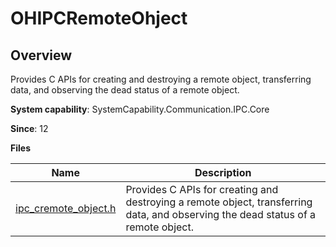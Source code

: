 # OHIPCRemoteOhject
<!--Kit: IPC Kit-->
<!--Subsystem: Communication-->
<!--Owner: @xdx19211@luodonghui0157-->
<!--SE: @zhaopeng_gitee-->
<!--TSE: @maxiaorong2-->

## Overview

Provides C APIs for creating and destroying a remote object, transferring data, and observing the dead status of a remote object.

**System capability**: SystemCapability.Communication.IPC.Core

**Since**: 12

**Files**

| Name| Description|
| ---- | ---- |
| [ipc_cremote_object.h](capi-ipc-cremote-object-h.md) | Provides C APIs for creating and destroying a remote object, transferring data, and observing the dead status of a remote object.|
